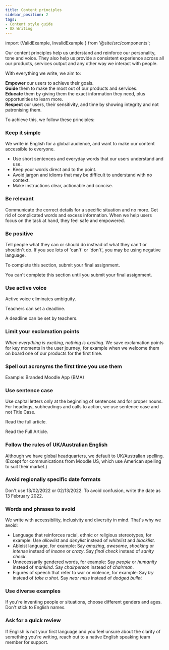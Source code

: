 ```yaml
---
title: Content principles
sidebar_position: 2
tags:
- Content style guide
- UX Writing
---
```


import {ValidExample, InvalidExample } from '@site/src/components';

Our content principles help us understand and reinforce our personality, tone and voice. They also help us provide a consistent experience across all our products, services output and any other way we interact with people.

With everything we write, we aim to:

**Empower** our users to achieve their goals.<br/>
**Guide** them to make the most out of our products and services.<br/>
**Educate** them by giving them the exact information they need, plus opportunities to learn more.<br/>
**Respect** our users, their sensitivity, and time by showing integrity and not patronising them.

To achieve this, we follow these principles:

### Keep it simple

We write in English for a global audience, and want to make our content accessible to everyone.

- Use short sentences and everyday words that our users understand and use.
- Keep your words direct and to the point.
- Avoid jargon and idioms that may be difficult to understand with no context.
- Make instructions clear, actionable and concise.

### Be relevant

Communicate the correct details for a specific situation and no more. Get rid of complicated words and excess information. When we help users focus on the task at hand, they feel safe and empowered.

### Be positive

Tell people what they can or should do instead of what they can't or shouldn't do. If you see lots of 'can't' or 'don't', you may be using negative language.

<ValidExample title="Do">

To complete this section, submit your final assignment.

</ValidExample>

<InvalidExample title="Don't">

You can't complete this section until you submit your final assignment.

</InvalidExample>

### Use active voice

Active voice eliminates ambiguity.

<ValidExample title="Do">

Teachers can set a deadline.

</ValidExample>

<InvalidExample title="Don't">

A deadline can be set by teachers.

</InvalidExample>

### Limit your exclamation points

*When everything is exciting, nothing is exciting*. We save exclamation points for key moments in the user journey; for example when we welcome them on board one of our products for the first time.

### Spell out acronyms the first time you use them

Example: Branded Moodle App (BMA)

### Use sentence case

Use capital letters only at the beginning of sentences and for proper nouns. For headings, subheadings and calls to action, we use sentence case and not Title Case.

<ValidExample title="Do">

Read the full article.

</ValidExample>

<InvalidExample title="Don't">

Read the Full Article.

</InvalidExample>

### Follow the rules of UK/Australian English

Although we have global headquarters, we default to UK/Australian spelling. (Except for communications from Moodle US, which use American spelling to suit their market.)

### Avoid regionally specific date formats

Don't use 13/02/2022 or 02/13/2022. To avoid confusion, write the date as 13 February 2022.

### Words and phrases to avoid

We write with accessibility, inclusivity and diversity in mind. That's why we avoid:

- Language that reinforces racial, ethnic or religious stereotypes, for example: Use *allowlist* and *denylist* instead of *whitelist* and *blacklist*.
- Ableist language, for example: Say *amazing*, *awesome*, *shocking* or *intense* instead of *insane* or *crazy*. Say *final check* instead of *sanity check*.
- Unnecessarily gendered words, for example: Say *people* or *humanity* instead of *mankind*. Say *chairperson* instead of *chairman*.
- Figures of speech that refer to war or violence, for example: Say *try* instead of *take a shot*. Say *near miss* instead of *dodged bullet*

### Use diverse examples

If you're inventing people or situations, choose different genders and ages. Don't stick to English names.

### Ask for a quick review

If English is not your first language and you feel unsure about the clarity of something you're writing, reach out to a native English speaking team member for support.
